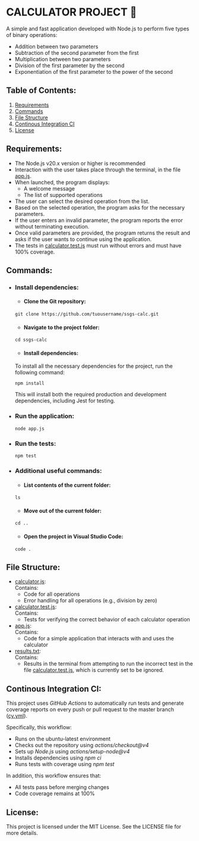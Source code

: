 # CALCULATOR PROJECT 🔢
A simple and fast application developed with Node.js to perform five types of binary operations:
- Addition between two parameters
- Subtraction of the second parameter from the first
- Multiplication between two parameters
- Division of the first parameter by the second
- Exponentiation of the first parameter to the power of the second

## Table of Contents:
1. [Requirements](#requirements)
2. [Commands](#commands)
3. [File Structure](#file-structure)
4. [Continous Integration CI](#Continous-Integration-CI)
5. [License](#License)

## Requirements:
- The Node.js v20.x version or higher is recommended
- Interaction with the user takes place through the terminal, in the file [app.js](src/app.js).
- When launched, the program displays:
  * A welcome message
  * The list of supported operations
- The user can select the desired operation from the list.
- Based on the selected operation, the program asks for the necessary parameters.
- If the user enters an invalid parameter, the program reports the error without terminating execution.
- Once valid parameters are provided, the program returns the result and asks if the user wants to continue using the application.
- The tests in [calculator.test.js](test/calculator.test.js) must run without errors and must have 100% coverage.
   
## Commands: 

- ### Install dependencies:
  
  * #### Clone the Git repository:
  ```
  git clone https://github.com/tuousername/ssgs-calc.git
  ```
  
  * #### Navigate to the project folder:
  ```
  cd ssgs-calc
  ```
  
  * #### Install dependencies: <br>
  To install all the necessary dependencies for the project, run the following command:
  ```
  npm install
  ```
  This will install both the required production and development dependencies, including Jest for testing.
  
- ### Run the application:
  ```
  node app.js
  ```

- ### Run the tests:
  ```
  npm test
  ```

- ### Additional useful commands:

  * #### List contents of the current folder:
  ```
  ls
  ```
  
  * #### Move out of the current folder:
  ```
  cd ..
  ``` 
  * #### Open the project in Visual Studio Code:
  ```
  code .
  ```

## File Structure:
- [calculator.js](calculator.js): <br> 
  Contains: 
    * Code for all operations
    * Error handling for all operations (e.g., division by zero)
- [calculator.test.js](calculator.test.js):<br> 
  Contains: 
    * Tests for verifying the correct behavior of each calculator operation
- [app.js](app.js):<br> 
  Contains: 
    * Code for a simple application that interacts with and uses the calculator
 - [results.txt](results.txt):<br> 
  Contains: 
    * Results in the terminal from attempting to run the incorrect test in the file [calculator.test.js](calculator.test.js), which is currently set to be ignored.

## Continous Integration CI: 
This project uses _GitHub Actions_ to automatically run tests and generate coverage reports on every push or pull request to the master branch ([cy.yml](.github/workflows/ci.yml)).

Specifically, this workflow:
- Runs on the ubuntu-latest environment
- Checks out the repository using _actions/checkout@v4_
- Sets up _Node.js_ using _actions/setup-node@v4_
- Installs dependencies using _npm ci_
- Runs tests with coverage using _npm test_

In addition, this workflow ensures that:
- All tests pass before merging changes
- Code coverage remains at 100%

## License: 
This project is licensed under the MIT License. See the LICENSE file for more details.

